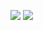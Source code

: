 [![](https://github-readme-stats.vercel.app/api?username=bootsareme&show_icons=true&theme=tokyonight)](https://github.com/VJZ-Corp)
[![](https://github-readme-stats.vercel.app/api/top-langs/?username=bootsareme&show_icons=true&theme=tokyonight)](https://github.com/VJZ-Corp)
